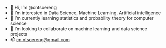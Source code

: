 - 👋 Hi, I’m @cntsoereng
- 👀 I’m interested in Data Science, Machine Learning, Artificial intelligence 
- 🌱 I’m currently learning statistics and probability theory for computer science 
- 💞️ I’m looking to collaborate on machine learning and data science projects
- 📫 cn.ntsoereng@gmail.com

<!---
cntsoereng/cntsoereng is a ✨ special ✨ repository because its `README.md` (this file) appears on your GitHub profile.
You can click the Preview link to take a look at your changes.
--->
